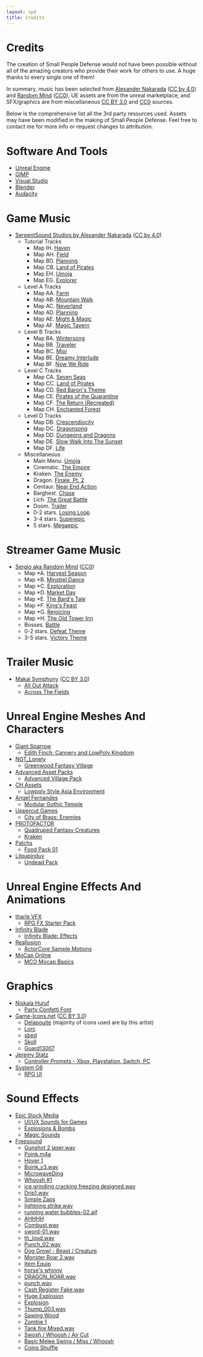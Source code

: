 ```yaml
---
layout: spd
title: Credits
---
```


# Credits

The creation of Small People Defense would not have been possible without all of the amazing creators who provide their work for others to use. A huge thanks to every single one of them!

In summary, music has been selected from [Alexander Nakarada](https://www.serpentsoundstudios.com/) ([CC by 4.0](http://creativecommons.org/licenses/by/4.0/)) and [Random Mind](https://www.youtube.com/channel/UCvjkkwGL7g092E1oV7IMffw) ([CC0](https://creativecommons.org/publicdomain/zero/1.0/)), UE assets are from the unreal marketplace, and SFX/graphics are from miscellaneous [CC BY 3.0](https://creativecommons.org/licenses/by/3.0/) and [CC0](https://creativecommons.org/publicdomain/zero/1.0/) sources.

Below is the comprehensive list all the 3rd party resources used. Assets may have been modified in the making of Small People Defense. Feel free to contact me for more info or request changes to attribution.

# Software And Tools

* [Unreal Engine](https://www.unrealengine.com/)
* [GIMP](https://www.gimp.org/)
* [Visual Studio](https://visualstudio.microsoft.com/)
* [Blender](https://www.blender.org/)
* [Audacity](https://www.audacityteam.org/)

# Game Music

* [SerpentSound Studios by Alexander Nakarada](https://www.serpentsoundstudios.com/) ([CC by 4.0](http://creativecommons.org/licenses/by/4.0/))
  * Tutorial Tracks
    * Map IH. [Haven](https://soundcloud.com/serpentsoundstudios/haven)
    * Map AH. [Fjeld](https://soundcloud.com/serpentsoundstudios/fjeld)
    * Map BD. [Planning](https://soundcloud.com/serpentsoundstudios/planning)
    * Map CB. [Land of Pirates](https://soundcloud.com/serpentsoundstudios/land-of-pirates)
    * Map EH. [Umoja](https://soundcloud.com/serpentsoundstudios/ethnic-orchestral-umoja-royalty-free-download)
    * Map EG. [Explorer](https://soundcloud.com/serpentsoundstudios/4-explorer)
  * Level A Tracks
    * Map AA. [Farm](https://soundcloud.com/serpentsoundstudios/farm)
    * Map AB. [Mountain Walk](https://soundcloud.com/serpentsoundstudios/mountain-walk)
    * Map AC. [Neverland](https://soundcloud.com/serpentsoundstudios/neverland-no-copyright-cinematic-fantasy-music)
    * Map AD. [Planning](https://soundcloud.com/serpentsoundstudios/planning)
    * Map AE. [Might & Magic](https://soundcloud.com/serpentsoundstudios/might-magic)
    * Map AF. [Magic Tavern](https://soundcloud.com/serpentsoundstudios/magic-tavern)
  * Level B Tracks
    * Map BA. [Wintersong](https://soundcloud.com/serpentsoundstudios/wintersong)
    * Map BB. [Traveler](https://soundcloud.com/serpentsoundstudios/traveler-celtic-soundtrack)
    * Map BC. [Mjoi](https://soundcloud.com/serpentsoundstudios/mjoi)
    * Map BE. [Dreamy Interlude](https://soundcloud.com/serpentsoundstudios/dreamy-interlude)
    * Map BF. [Now We Ride](https://soundcloud.com/serpentsoundstudios/now-we-ride)
  * Level C Tracks
    * Map CA. [Seven Seas](https://soundcloud.com/serpentsoundstudios/seven-seas)
    * Map CC. [Land of Pirates](https://soundcloud.com/serpentsoundstudios/land-of-pirates)
    * Map CD. [Red Baron's Theme](https://soundcloud.com/serpentsoundstudios/red-barons-theme)
    * Map CE. [Pirates of the Quarantine](https://soundcloud.com/serpentsoundstudios/pirates-of-the-quarantine)
    * Map CF. [The Return (Recreated)](https://soundcloud.com/serpentsoundstudios/epic-orchestral-the-return-version-2)
    * Map CH. [Enchanted Forest](https://soundcloud.com/serpentsoundstudios/enchanted-forest)
  * Level D Tracks
    * Map DB. [Crescendiocity](https://soundcloud.com/serpentsoundstudios/crescendiocity)
    * Map DC. [Dragonsong](https://soundcloud.com/serpentsoundstudios/dragonsong)
    * Map DD. [Dungeons and Dragons](https://soundcloud.com/serpentsoundstudios/dungeons-and-dragons)
    * Map DE. [Slow Walk Into The Sunset](https://soundcloud.com/serpentsoundstudios/slow-walk-into-the-sunset)
    * Map DF. [Life](https://soundcloud.com/serpentsoundstudios/1-life)
  * Miscellaneous
    * Main Menu. [Umoja](https://soundcloud.com/serpentsoundstudios/ethnic-orchestral-umoja-royalty-free-download)
    * Cinematic. [The Empire](https://soundcloud.com/serpentsoundstudios/the-empire-epic-fantasy-soundtrack)
    * Kraken. [The Enemy](https://soundcloud.com/serpentsoundstudios/the-enemy)
    * Dragon. [Finale, Pt. 2](https://soundcloud.com/serpentsoundstudios/9-finale-part-ii)
    * Centaur. [Near End Action](https://soundcloud.com/serpentsoundstudios/near-end-action)
    * Barghest. [Chase](https://soundcloud.com/serpentsoundstudios/3-chase-44-1khz-16bit)
    * Lich. [The Great Battle](https://soundcloud.com/serpentsoundstudios/the-great-battle)
    * Doom. [Trailer](https://soundcloud.com/serpentsoundstudios/1-trailer)
    * 0-2 stars. [Losing Loop](https://soundcloud.com/serpentsoundstudios/losing-loop)
    * 3-4 stars. [Superepic](https://soundcloud.com/serpentsoundstudios/superepic)
    * 5 stars. [Megaepic](https://soundcloud.com/serpentsoundstudios/megaepic)

# Streamer Game Music
* [Sergio aka Random Mind](https://www.youtube.com/channel/UCvjkkwGL7g092E1oV7IMffw) ([CC0](https://creativecommons.org/publicdomain/zero/1.0/))
  * Map *A. [Harvest Season](https://youtu.be/wGqJseFSWbA)
  * Map *B. [Minstrel Dance](https://youtu.be/seA8VXl9mn4)
  * Map *C. [Exploration](https://youtu.be/XZO331MAAi0)
  * Map *D. [Market Day](https://youtu.be/Sd20YEhu81Y)
  * Map *E. [The Bard's Tale](https://youtu.be/-QQ4rsHG8Ow)
  * Map *F. [King's Feast](https://youtu.be/tqylCjXe-qg)
  * Map *G. [Rejoicing](https://youtu.be/WqrZlTljy6Q)
  * Map *H. [The Old Tower Inn](https://youtu.be/zFO3Jyr-mZ4)
  * Bosses. [Battle](https://youtu.be/VlTyakIApkE)
  * 0-2 stars. [Defeat Theme](https://youtu.be/5j8corCBDUk)
  * 3-5 stars. [Victory Theme](https://youtu.be/zHPGc1mqxYs)

# Trailer Music
* [Makai Symphony](http://makai-symphony.com/) ([CC BY 3.0](https://creativecommons.org/licenses/by-sa/3.0/))
  * [All Out Attack](https://soundcloud.com/makai-symphony/all-out-attack-epic-battle)
  * [Across The Fields](https://soundcloud.com/makai-symphony/across-the-fields)

# Unreal Engine Meshes And Characters

* [Giant Sparrow](https://www.giantsparrow.com/)
  * [Edith Finch: Cannery and LowPoly Kingdom](https://www.unrealengine.com/marketplace/en-US/product/ef-cannery-kingdom)
* [NOT_Lonely](https://not-lonely.com/)
  * [Greenwood Fantasy Village](https://www.unrealengine.com/marketplace/en-US/product/resubmission-for-release-greenwood-fantasy-village)
* [Advanced Asset Packs](https://www.advancedpacks.com/)
  * [Advanced Village Pack](https://www.unrealengine.com/marketplace/en-US/product/advanced-village-pack)
* [CH Assets](https://assetstore.unity.com/publishers/5166)
  * [Lowpoly Style Asia Environment](https://www.unrealengine.com/marketplace/en-US/product/lowpoly-style-asia-environment)
* [Angel Fernandes](https://angelfernandes.artstation.com/)
  * [Modular Gothic Temple](https://www.unrealengine.com/marketplace/en-US/product/modular-gothic-temple-medieval-winter-snow)
* [Uppercut Games](https://www.uppercut-games.com/)
  * [City of Brass: Enemies](https://www.unrealengine.com/marketplace/en-US/product/b7cbc53813a24db1a5bd42f75151698c)
* [PROTOFACTOR](https://protofactor.biz/)
  * [Quadruped Fantasy Creatures](https://www.unrealengine.com/marketplace/en-US/product/7f7775996f7442b187f6fa510ec9d289)
  * [Kraken](https://www.unrealengine.com/marketplace/en-US/product/kraken)
* [Patchs](https://www.unrealengine.com/marketplace/en-US/profile/Patchs)
  * [Food Pack 01](https://www.unrealengine.com/marketplace/en-US/product/food-pack)
* [Lilpupinduy](https://www.unrealengine.com/marketplace/en-US/profile/Lilpupinduy?count=20&sortBy=effectiveDate&sortDir=DESC&start=0)
  * [Undead Pack](https://www.unrealengine.com/marketplace/en-US/product/undead-pack-01)

# Unreal Engine Effects And Animations

* [tharle VFX](https://www.tharlevfx.com/)
  * [RPG FX Starter Pack](https://www.unrealengine.com/marketplace/en-US/product/rpg-fx-starter-pack)
* [Infinity Blade](https://www.epicgames.com/infinityblade/en-US/home)
  * [Infinity Blade: Effects](https://www.unrealengine.com/marketplace/en-US/product/infinity-blade-effects)
* [Reallusion](https://www.reallusion.com/)
  * [ActorCore Sample Motions](https://www.unrealengine.com/marketplace/en-US/product/actorcore-daily-motion)
* [MoCap Online](https://mocaponline.com/)
  * [MCO Mocap Basics](https://www.unrealengine.com/marketplace/en-US/product/28fc3cc4332541e3b0037d67a65e5d6d)

# Graphics

* [Niskala Huruf](https://www.etsy.com/shop/nhfonts)
  * [Party Confetti Font](https://www.fontspace.com/party-confetti-font-f69513)
* [Game-Icons.net](https://game-icons.net/) ([CC BY 3.0](https://creativecommons.org/licenses/by/3.0/))
  * [Delapouite](https://delapouite.com/) (majority of icons used are by this artist)
  * [Lorc](https://lorcblog.blogspot.com/)
  * [sbed](http://opengameart.org/content/95-game-icons)
  * [Skoll](https://game-icons.net/)
  * [Guard13007](https://guard13007.com/)
* [Jeremy Statz](http://kittehface.com)
  * [Controller Prompts - Xbox, Playstation, Switch, PC](https://opengameart.org/content/free-controller-prompts-xbox-playstation-switch-pc)
* [System G6](https://opengameart.org/users/system-g6)
  * [RPG UI](https://opengameart.org/content/rpg-ui-1)

# Sound Effects

* [Epic Stock Media](https://epicstockmedia.com)
  * [UI/UX Sounds for Games](https://epicstockmedia.com/freesounds/esm-free-sounds-week-1/)
  * [Explosions & Bombs](https://epicstockmedia.com/freesounds/free-sounds-bombandexplosions/)
  * [Magic Sounds](https://epicstockmedia.com/freesounds/magic-sounds-week-6/)
* [Freesound](https://freesound.org/)
  * [Gunshot 2 laser.wav](https://freesound.org/people/GaryQ/sounds/111047/)
  * [Poink.m4a](https://freesound.org/people/Berkem27/sounds/615433/)
  * [Hover 1](https://freesound.org/people/plasterbrain/sounds/237422/)
  * [Boink_v3.wav](https://freesound.org/people/simon.rue/sounds/61847/)
  * [MicrowaveDing](https://freesound.org/people/Oddworld/sounds/171252/)
  * [Whoosh #1](https://freesound.org/people/Kinoton/sounds/427823/)
  * [ice grinding cracking freezing designed.wav](https://freesound.org/people/kyles/sounds/452645/)
  * [Drip1.wav](https://freesound.org/people/acclivity/sounds/25879/)
  * [Simple Zaps](https://freesound.org/people/SomeSine/sounds/404337/)
  * [lightning strike.wav](https://freesound.org/people/parnellij/sounds/74892/)
  * [running water bubbles-02.aif](https://freesound.org/people/kijjaz/sounds/16740/)
  * [AHHHH](https://freesound.org/people/random_intruder/sounds/392172/)
  * [Combust.wav](https://freesound.org/people/GrimGrum/sounds/412558/)
  * [sword-01.wav](https://freesound.org/people/audione/sounds/52458/)
  * [th_loud.wav](https://freesound.org/people/Pingel/sounds/2689/)
  * [Punch_02.wav](https://freesound.org/people/thefsoundman/sounds/118513/)
  * [Dog Growl - Beast / Creature](https://freesound.org/people/coldvet/sounds/404920/)
  * [Monster Roar 2.wav](https://freesound.org/people/quadraslayer/sounds/398908/)
  * [Item Equip](https://freesound.org/people/mrickey13/sounds/518850/)
  * [horse's whinny](https://freesound.org/people/Kubuzz/sounds/347036/)
  * [DRAGON_ROAR.wav](https://freesound.org/people/JoelAudio/sounds/85568/)
  * [punch.wav](https://freesound.org/people/Ekokubza123/sounds/104183/)
  * [Cash Register Fake.wav](https://freesound.org/people/CapsLok/sounds/184438/)
  * [Huge Explosion](https://freesound.org/people/unfa/sounds/259300/)
  * [Explosion](https://freesound.org/people/qubodup/sounds/182429/)
  * [Thump_003.wav](https://freesound.org/people/Brokenphono/sounds/344152/)
  * [Sawing Wood](https://freesound.org/people/Herkules92/sounds/519661/)
  * [Zombie 1](https://freesound.org/people/Under7dude/sounds/163440/)
  * [Tank fire Mixed.wav](https://freesound.org/people/GaryQ/sounds/127845/)
  * [Swosh / Whoosh / Air Cut](https://freesound.org/people/qubodup/sounds/60030/)
  * [Basic Melee Swing / Miss / Whoosh](https://freesound.org/people/SypherZent/sounds/420668/)
  * [Coins Shuffle](https://freesound.org/people/adgawrhbshbffsfgvsrf/sounds/492017/)
